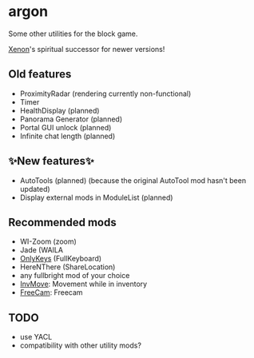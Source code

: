# argon

Some other utilities for the block game.

[Xenon](https://github.com/AV306/xenon)'s spiritual successor for newer versions!

## Old features

- ProximityRadar (rendering currently non-functional)
- Timer
- HealthDisplay (planned)
- Panorama Generator (planned)
- Portal GUI unlock (planned)
- Infinite chat length (planned)

## ✨New features✨
- AutoTools (planned) (because the original AutoTool mod hasn't been updated)
- Display external mods in ModuleList (planned)

## Recommended mods
- WI-Zoom (zoom)
- Jade (WAILA
- [OnlyKeys](https://github.com/jaszlo/OnlyKeys) (FullKeyboard)
- HereNThere (ShareLocation)
- any fullbright mod of your choice
- [InvMove](https://github.com/PieKing1215/InvMove): Movement while in inventory
- [FreeCam](https://modrinth.com/mod/freecam): Freecam

## TODO

- use YACL
- compatibility with other utility mods?
